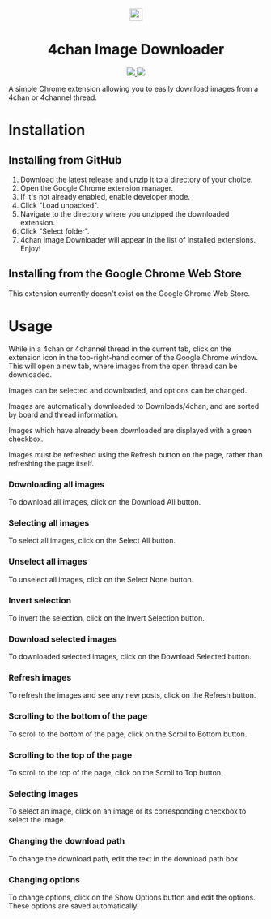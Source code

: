 <div align="center">
    <img src="iamges/icon1000.png" height="25" width="25" float="left" />
    <h1>4chan Image Downloader</h1>
</div>

<p align="center">
    <a href="https://github.com/Ben-H1/4chan-Image-Downloader/releases">
        <img src="https://img.shields.io/github/downloads/Ben-H1/4chan-Image-Downloader/total" />
    </a>
    <a href="">
        <img src="https://img.shields.io/github/languages/code-size/Ben-H1/4chan-Image-Downloader" />
    </a>
</p>

A simple Chrome extension allowing you to easily download images from a 4chan or 4channel thread.

# Installation
## Installing from GitHub
1. Download the [latest release](https://github.com/Ben-H1/4chan-Image-Downloader/releases/latest) and unzip it to a directory of your choice.
2. Open the Google Chrome extension manager.
3. If it's not already enabled, enable developer mode.
4. Click "Load unpacked".
5. Navigate to the directory where you unzipped the downloaded extension.
6. Click "Select folder".
7. 4chan Image Downloader will appear in the list of installed extensions. Enjoy!

## Installing from the Google Chrome Web Store
This extension currently doesn't exist on the Google Chrome Web Store.

# Usage
While in a 4chan or 4channel thread in the current tab, click on the extension icon in the top-right-hand corner of the Google Chrome window. This will open a new tab, where images from the open thread can be downloaded. 

Images can be selected and downloaded, and options can be changed. 

Images are automatically downloaded to Downloads/4chan, and are sorted by board and thread information. 

Images which have already been downloaded are displayed with a green checkbox.

Images must be refreshed using the Refresh button on the page, rather than refreshing the page itself.

### Downloading all images
To download all images, click on the Download All button.

### Selecting all images
To select all images, click on the Select All button.

### Unselect all images
To unselect all images, click on the Select None button.

### Invert selection
To invert the selection, click on the Invert Selection button.

### Download selected images
To downloaded selected images, click on the Download Selected button.

### Refresh images
To refresh the images and see any new posts, click on the Refresh button.

### Scrolling to the bottom of the page
To scroll to the bottom of the page, click on the Scroll to Bottom button.

### Scrolling to the top of the page
To scroll to the top of the page, click on the Scroll to Top button.

### Selecting images
To select an image, click on an image or its corresponding checkbox to select the image.

### Changing the download path
To change the download path, edit the text in the download path box.

### Changing options
To change options, click on the Show Options button and edit the options. These options are saved automatically.
